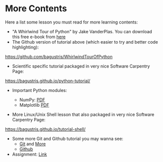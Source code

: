 # More Contents

Here a list some lesson you must read for more learning contents:
- "A Whirlwind Tour of Python" by Jake VanderPlas.
You can download this free e-book from [here](https://s3-us-west-2.amazonaws.com/python-notes/a-whirlwind-tour-of-python-2.pdf)
- The Github version of tutorial above (which easier to try and better code highlighting):

https://github.com/bagustris/WhirlwindTourOfPython

- Scientific specific tutorial packaged in very nice Software Carpentry Page:

https://bagustris.github.io/python-tutorial/

- Important Python modules:
    - NumPy: [PDF](https://github.com/mekatronik-achmadi/md_tutorial/blob/master/pelatihan/additionals/introduction_to_numerical_computing_with_numpy_manual.pdf)
    - Matplotlib [PDF](https://github.com/mekatronik-achmadi/md_tutorial/blob/master/pelatihan/additionals/Matplotlib_slides.pdf)

- More Linux/Unix Shell lesson that also packaged in very nice Software Carpentry Page:

https://bagustris.github.io/tutorial-shell/

- Some more Git and Github tutorial you may wanna see:
    + [Git](https://github.com/mekatronik-achmadi/md_tutorial/blob/master/electronic/tutorials/git.md) and [More](https://github.com/mekatronik-achmadi/md_tutorial/blob/master/electronic/tutorials/git_more.md)
    + [Github](https://github.com/mekatronik-achmadi/md_tutorial/blob/master/electronic/tutorials/github.md)
- Assignment: [Link](https://github.com/mekatronik-achmadi/tugas_pelatihan/)



